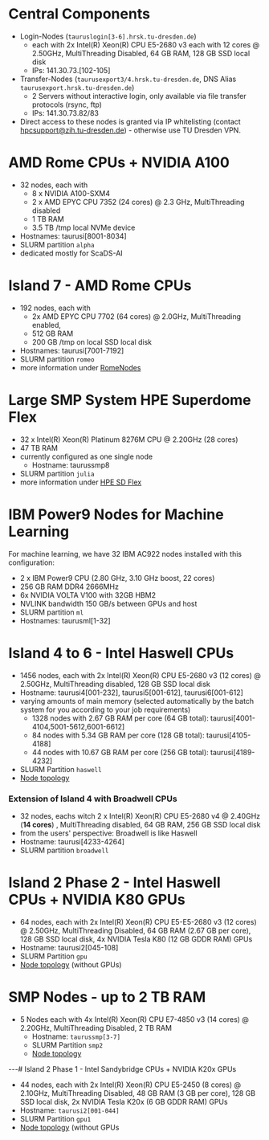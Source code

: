 # Central Components

-   Login-Nodes (`tauruslogin[3-6].hrsk.tu-dresden.de`)
    -   each with 2x Intel(R) Xeon(R) CPU E5-2680 v3 each with 12 cores
        @ 2.50GHz, MultiThreading Disabled, 64 GB RAM, 128 GB SSD local
        disk
    -   IPs: 141.30.73.\[102-105\]
-   Transfer-Nodes (`taurusexport3/4.hrsk.tu-dresden.de`, DNS Alias
    `taurusexport.hrsk.tu-dresden.de`)
    -   2 Servers without interactive login, only available via file
        transfer protocols (rsync, ftp)
    -   IPs: 141.30.73.82/83
-   Direct access to these nodes is granted via IP whitelisting (contact
    <hpcsupport@zih.tu-dresden.de>) - otherwise use TU Dresden VPN.

# AMD Rome CPUs + NVIDIA A100

-   32 nodes, each with
    -   8 x NVIDIA A100-SXM4
    -   2 x AMD EPYC CPU 7352 (24 cores) @ 2.3 GHz, MultiThreading
        disabled
    -   1 TB RAM
    -   3.5 TB /tmp local NVMe device
-   Hostnames: taurusi\[8001-8034\]
-   SLURM partition `alpha`
-   dedicated mostly for ScaDS-AI

# Island 7 - AMD Rome CPUs

-   192 nodes, each with
    -   2x AMD EPYC CPU 7702 (64 cores) @ 2.0GHz, MultiThreading
        enabled,
    -   512 GB RAM
    -   200 GB /tmp on local SSD local disk
-   Hostnames: taurusi\[7001-7192\]
-   SLURM partition `romeo`
-   more information under [RomeNodes](RomeNodes)

# Large SMP System HPE Superdome Flex

-   32 x Intel(R) Xeon(R) Platinum 8276M CPU @ 2.20GHz (28 cores)
-   47 TB RAM
-   currently configured as one single node
    -   Hostname: taurussmp8
-   SLURM partition `julia`
-   more information under [HPE SD Flex](SDFlex)

# IBM Power9 Nodes for Machine Learning

For machine learning, we have 32 IBM AC922 nodes installed with this
configuration:

-   2 x IBM Power9 CPU (2.80 GHz, 3.10 GHz boost, 22 cores)
-   256 GB RAM DDR4 2666MHz
-   6x NVIDIA VOLTA V100 with 32GB HBM2
-   NVLINK bandwidth 150 GB/s between GPUs and host
-   SLURM partition `ml`
-   Hostnames: taurusml\[1-32\]

# Island 4 to 6 - Intel Haswell CPUs

-   1456 nodes, each with 2x Intel(R) Xeon(R) CPU E5-2680 v3 (12 cores)
    @ 2.50GHz, MultiThreading disabled, 128 GB SSD local disk
-   Hostname: taurusi4\[001-232\], taurusi5\[001-612\],
    taurusi6\[001-612\]
-   varying amounts of main memory (selected automatically by the batch
    system for you according to your job requirements)
    -   1328 nodes with 2.67 GB RAM per core (64 GB total):
        taurusi\[4001-4104,5001-5612,6001-6612\]
    -   84 nodes with 5.34 GB RAM per core (128 GB total):
        taurusi\[4105-4188\]
    -   44 nodes with 10.67 GB RAM per core (256 GB total):
        taurusi\[4189-4232\]
-   SLURM Partition `haswell`
-   [Node topology](%ATTACHURL%/i4000.png)

### Extension of Island 4 with Broadwell CPUs

-   32 nodes, eachs witch 2 x Intel(R) Xeon(R) CPU E5-2680 v4 @ 2.40GHz
    (**14 cores**) , MultiThreading disabled, 64 GB RAM, 256 GB SSD
    local disk
-   from the users' perspective: Broadwell is like Haswell
-   Hostname: taurusi\[4233-4264\]
-   SLURM partition `broadwell`

# Island 2 Phase 2 - Intel Haswell CPUs + NVIDIA K80 GPUs

-   64 nodes, each with 2x Intel(R) Xeon(R) CPU E5-E5-2680 v3 (12 cores)
    @ 2.50GHz, MultiThreading Disabled, 64 GB RAM (2.67 GB per core),
    128 GB SSD local disk, 4x NVIDIA Tesla K80 (12 GB GDDR RAM) GPUs
-   Hostname: taurusi2\[045-108\]
-   SLURM Partition `gpu`
-   [Node topology](%ATTACHURL%/i4000.png) (without GPUs)

# SMP Nodes - up to 2 TB RAM

-   5 Nodes each with 4x Intel(R) Xeon(R) CPU E7-4850 v3 (14 cores) @
    2.20GHz, MultiThreading Disabled, 2 TB RAM
    -   Hostname: `taurussmp[3-7]`
    -   SLURM Partition `smp2`
    -   [Node topology](%ATTACHURL%/smp2.png)

---# Island 2 Phase 1 - Intel Sandybridge CPUs + NVIDIA K20x GPUs

-   44 nodes, each with 2x Intel(R) Xeon(R) CPU E5-2450 (8 cores) @
    2.10GHz, MultiThreading Disabled, 48 GB RAM (3 GB per core), 128 GB
    SSD local disk, 2x NVIDIA Tesla K20x (6 GB GDDR RAM) GPUs
-   Hostname: `taurusi2[001-044]`
-   SLURM Partition `gpu1`
-   [Node topology](%ATTACHURL%/i2000.png) (without GPUs
